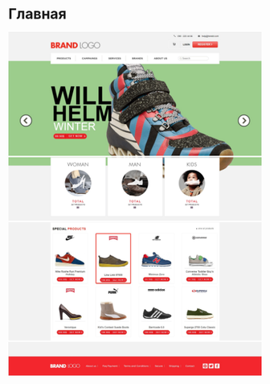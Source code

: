 Главная
===========
![shoes](https://github.com/pichuzhkinaen/shoes/blob/master/Screenshot_1.jpg)
![shoes](https://github.com/pichuzhkinaen/shoes/blob/master/Screenshot_2.jpg)
![shoes](https://github.com/pichuzhkinaen/shoes/blob/master/Screenshot_3.jpg)
![shoes](https://github.com/pichuzhkinaen/shoes/blob/master/Screenshot_4.jpg)
